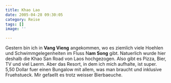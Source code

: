 ```yaml
---
title: Khao Lao
date: 2005-04-28 09:30:05
category: Reise
tags: []
image: ''

---
```


Gestern bin ich in **Vang Vieng** angekommen, wo es ziemlich viele Hoehlen und Schwimmgelegenheiten im Fluss N**am Song** gibt. Natuerlich wurde hier deshalb die Khao San Road von Laos hochgezogen. Also gibt es Pizza, Bier, TV und viel Laerm. Aber das Resort, in dem ich mich aufhalte, ist super. 5,50 Dollar fuer einen Bungalow mit allem, was man braucht und inklusive Fruehstueck. Mir gefaellt es trotz weisser Bierbaeuche.
